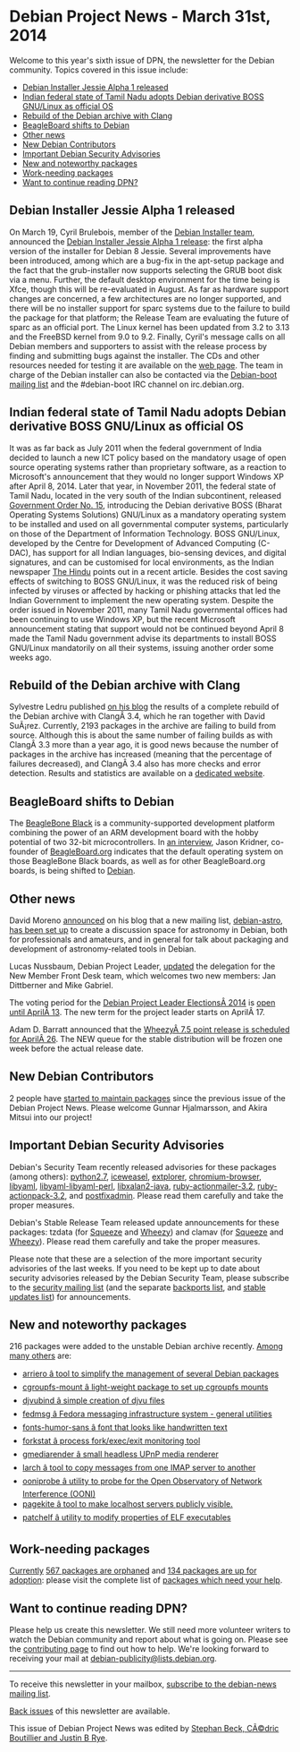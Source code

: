 
Debian Project News - March 31st, 2014
======================================


Welcome to this year's sixth issue of DPN, the newsletter for the Debian community. Topics covered in this issue include:


* [Debian Installer Jessie Alpha 1 released](https://www.debian.org/News/weekly/2014/06/#deb_jessie_rel)
* [Indian federal state of Tamil Nadu adopts Debian derivative BOSS GNU/Linux as official OS](https://www.debian.org/News/weekly/2014/06/#tamil_nadu_boss)
* [Rebuild of the Debian archive with Clang](https://www.debian.org/News/weekly/2014/06/#clang)
* [BeagleBoard shifts to Debian](https://www.debian.org/News/weekly/2014/06/#beagle)
* [Other news](https://www.debian.org/News/weekly/2014/06/#other)
* [New Debian Contributors](https://www.debian.org/News/weekly/2014/06/#newcontributors)
* [Important Debian Security Advisories](https://www.debian.org/News/weekly/2014/06/#dsa)
* [New and noteworthy packages](https://www.debian.org/News/weekly/2014/06/#nnwp)
* [Work-needing packages](https://www.debian.org/News/weekly/2014/06/#wnpp)
* [Want to continue reading DPN?](https://www.debian.org/News/weekly/2014/06/#continuedpn)


Debian Installer Jessie Alpha 1 released
----------------------------------------



On March 19, Cyril Brulebois, member of the [Debian Installer team](https://wiki.debian.org/DebianInstaller/Team),
announced the
[Debian
Installer Jessie Alpha 1 release](https://lists.debian.org/debian-devel-announce/2014/03/msg00009.html): the first alpha version of the installer
for Debian 8 Jessie.
Several improvements have been introduced, among which are a bug-fix
in the apt-setup package and the fact that the grub-installer now
supports selecting the GRUB boot disk via a menu. Further, the default desktop
environment for the time being is Xfce, though this will be re-evaluated in August.
As far as hardware support changes are concerned, a few architectures
are no longer supported, and there will be no installer support for sparc systems due
to the failure to build the package for that platform;
the Release Team are evaluating the future of sparc as an official port.
The Linux kernel has been updated from 3.2 to 3.13 and the FreeBSD kernel from
9.0 to 9.2.
Finally, Cyril's message calls on all Debian members and supporters
to assist with the release process by finding and submitting bugs against the
installer. The CDs and other resources needed for testing it are available on
the [web
page](https://www.debian.org/devel/debian-installer). The team in charge of the Debian installer can also be contacted via the [Debian-boot mailing list](https://lists.debian.org/debian-boot/) and
the #debian-boot IRC channel on irc.debian.org.



Indian federal state of Tamil Nadu adopts Debian derivative BOSS GNU/Linux as official OS
-----------------------------------------------------------------------------------------



It was as far back as July 2011 when the federal government of India decided to
launch a new ICT policy based on the mandatory usage of open source operating
systems rather than proprietary software, as a reaction to Microsoft's
announcement that they would no longer support Windows XP after April 8, 2014.
Later that year, in November 2011, the federal state of Tamil Nadu, located in
the very south of the Indian subcontinent, released
[Government Order
No. 15](http://bosslinux.in/sites/default/files/BOSS-in-DIT.pdf), introducing the Debian derivative BOSS (Bharat Operating Systems
Solutions) GNU/Linux as a mandatory operating system to be installed and used on
all governmental computer systems, particularly on those of the Department of
Information Technology. BOSS GNU/Linux, developed by the Centre for Development of
Advanced Computing (C-DAC), has support for all Indian languages, bio-sensing
devices, and digital signatures, and can be customised for local environments, as
the Indian newspaper
[The Hindu](http://www.thehindu.com/news/national/tamil-nadu/tn-state-departments-asked-to-switch-over-to-open-source-software/article5799039.ece)
points out in a recent article. Besides the cost saving effects of switching to
BOSS GNU/Linux, it was the reduced risk of being infected by viruses or affected by
hacking or phishing attacks that led the Indian Government to implement
the new operating system. Despite the order issued in November 2011,
many Tamil Nadu governmental offices had been continuing to use Windows
XP, but the recent Microsoft announcement stating that support would
not be continued beyond April 8 made the Tamil Nadu government advise
its departments to install BOSS GNU/Linux mandatorily on all their systems,
issuing another order some weeks ago.



Rebuild of the Debian archive with Clang
----------------------------------------



Sylvestre Ledru published
[on his blog](http://sylvestre.ledru.info/blog/2014/03/21/rebuild-of-debian-using-clang)
the results of a complete rebuild of the Debian archive with ClangÂ 3.4, which
he ran together with David SuÃ¡rez.
Currently, 2193 packages in the archive are failing to build from source.
Although this is about the same number of failing builds as with ClangÂ 3.3
more than a year ago,
it is good news because the number of packages in the archive has increased
(meaning that the percentage of failures decreased), and ClangÂ 3.4 also has
more checks and error detection.
Results and statistics are available on a
[dedicated website](https://clang.debian.net/).



BeagleBoard shifts to Debian
----------------------------



The
[BeagleBone Black](http://beagleboard.org/Products/BeagleBone%20Black)
is a community-supported development platform combining the
power of an ARM development board with the hobby potential of two 32-bit
microcontrollers.
In [an interview](http://opensource.com/life/14/3/interview-jason-kridner-beagleboard),
Jason Kridner, co-founder of [BeagleBoard.org](http://beagleboard.org)
indicates that the default operating system on those BeagleBone Black boards, as well as for other
BeagleBoard.org boards, is being shifted to
[Debian](http://beagleboard.org/latest-images/).



Other news
----------



David Moreno
[announced](http://damog.net/blog/new-debian-mailing-list-debian-astro.html)
on his blog that a new mailing list,
[debian-astro](https://lists.debian.org/debian-astro),
[has been set up](https://bugs.debian.org/cgi-bin/bugreport.cgi?bug=741538)
to create a discussion space for astronomy in Debian,
both for professionals and amateurs, and in general for talk about packaging and
development of astronomy-related tools in Debian.




Lucas Nussbaum, Debian Project Leader,
[updated](https://lists.debian.org/debian-devel-announce/2014/03/msg00012.html)
the delegation for the New Member Front Desk team, which welcomes
two new members: Jan Dittberner and Mike Gabriel.




The voting period for the
[Debian Project Leader ElectionsÂ 2014](https://www.debian.org/vote/2014/vote_001)
is [open
until AprilÂ 13](https://lists.debian.org/debian-devel-announce/2014/03/msg00013.html). The new term for the project leader starts on
AprilÂ 17.




Adam D. Barratt announced that the
[WheezyÂ 7.5
point release is scheduled for AprilÂ 26](https://lists.debian.org/debian-project/2014/03/msg00158.html).
The NEW queue for the stable distribution will be frozen one
week before the actual release date.



New Debian Contributors
-----------------------



2 people have [started
 to maintain packages](https://udd.debian.org/cgi-bin/new-maintainers.cgi) since the previous issue of the Debian
 Project News. Please welcome
Gunnar Hjalmarsson,
and
Akira Mitsui
 into our project!


Important Debian Security Advisories
------------------------------------


Debian's Security Team recently released
 advisories for these packages (among others):
[python2.7](https://www.debian.org/security/2014/dsa-2880),
[iceweasel](https://www.debian.org/security/2014/dsa-2881),
[extplorer](https://www.debian.org/security/2014/dsa-2882),
[chromium-browser](https://www.debian.org/security/2014/dsa-2883),
[libyaml](https://www.debian.org/security/2014/dsa-2884),
[libyaml-libyaml-perl](https://www.debian.org/security/2014/dsa-2885),
[libxalan2-java](https://www.debian.org/security/2014/dsa-2886),
[ruby-actionmailer-3.2](https://www.debian.org/security/2014/dsa-2887),
[ruby-actionpack-3.2](https://www.debian.org/security/2014/dsa-2888), and
[postfixadmin](https://www.debian.org/security/2014/dsa-2889).
 Please read them carefully and take the proper measures.


Debian's Stable Release Team released update announcements for these packages:
tzdata
(for [Squeeze](https://lists.debian.org/debian-stable-announce/2014/03/msg00003.html)
and [Wheezy](https://lists.debian.org/debian-stable-announce/2014/03/msg00004.html))
and clamav
(for [Squeeze](https://lists.debian.org/debian-stable-announce/2014/03/msg00005.html)
and [Wheezy](https://lists.debian.org/debian-stable-announce/2014/03/msg00006.html)).
 Please read them carefully and take the proper measures.


Please note that these are a selection of the more important security
advisories of the last weeks. If you need to be kept up to date about
security advisories released by the Debian Security Team, please
subscribe to the [security mailing
list](https://lists.debian.org/debian-security-announce/) (and the separate [backports
list](https://lists.debian.org/debian-backports-announce/), and [stable updates
list](https://lists.debian.org/debian-stable-announce/)) for announcements.



New and noteworthy packages
---------------------------



216 packages were added to the unstable Debian archive
recently. [Among
many others](https://packages.debian.org/unstable/main/newpkg) are:


* [arriero â tool to simplify the management of several Debian packages](https://packages.debian.org/unstable/main/arriero)
* [cgroupfs-mount â light-weight package to set up cgroupfs mounts](https://packages.debian.org/unstable/main/cgroupfs-mount)
* [djvubind â simple creation of djvu files](https://packages.debian.org/unstable/main/djvubind)
* [fedmsg â Fedora messaging infrastructure system - general utilities](https://packages.debian.org/unstable/main/fedmsg)
* [fonts-humor-sans â font that looks like handwritten text](https://packages.debian.org/unstable/main/fonts-humor-sans)
* [forkstat â process fork/exec/exit monitoring tool](https://packages.debian.org/unstable/main/forkstat)
* [gmediarender â small headless UPnP media renderer](https://packages.debian.org/unstable/main/gmediarender)
* [larch â tool to copy messages from one IMAP server to another](https://packages.debian.org/unstable/main/larch)
* [ooniprobe â utility to probe for the Open Observatory of Network Interference (OONI)](https://packages.debian.org/unstable/main/ooniprobe)
* [pagekite â tool to make localhost servers publicly visible.](https://packages.debian.org/unstable/main/pagekite)
* [patchelf â utility to modify properties of ELF executables](https://packages.debian.org/unstable/main/patchelf)


Work-needing packages
---------------------


[Currently](https://lists.debian.org/debian-devel/2014/03/msg00521.html) [567 packages are orphaned](https://www.debian.org/devel/wnpp/orphaned) and [134 packages are up for adoption](https://www.debian.org/devel/wnpp/rfa): please visit the complete list of [packages which need your help](https://www.debian.org/devel/wnpp/help_requested).


Want to continue reading DPN?
-----------------------------


Please help us create this newsletter. We still need more volunteer writers to watch the Debian community and report about what is going on. Please see the [contributing page](https://wiki.debian.org/ProjectNews/HowToContribute) to find out how to help. We're looking forward to receiving your mail at [debian-publicity@lists.debian.org](mailto:debian-publicity@lists.debian.org).




---



 To receive this newsletter in your mailbox, [subscribe to the debian-news mailing list](https://lists.debian.org/debian-news/).



[Back issues](https://www.debian.org/News/weekly/) of this newsletter are available.



This issue of Debian Project News was edited by [Stephan Beck, CÃ©dric Boutillier and Justin B Rye](mailto:debian-publicity@lists.debian.org).





